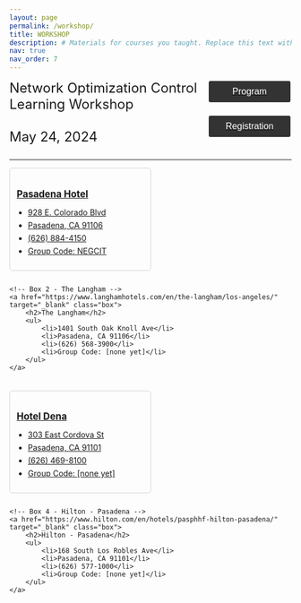 ```yaml
---
layout: page
permalink: /workshop/
title: WORKSHOP
description: # Materials for courses you taught. Replace this text with your description.
nav: true
nav_order: 7
---
```

<style>
    .styled-button {
        display: block;
        width: 150px; /* Fixed width */
        padding: 10px 20px;
        background-color: #333; /* Dark gray background */
        color: white; /* White text */
        text-align: center;
        text-decoration: none;
        font-size: 16px;
        border-radius: 5px;
        border: 2px solid white; /* White border */
        cursor: pointer;
        transition: background-color 0.3s, color 0.3s; /* Smooth transition */
        margin-bottom: 20px; /* Margin between buttons */
        margin-left:10px;
    }

    /* Button hover effect */
    .styled-button:hover {
        background-color: white; /* White background on hover */
        color: black; /* Black text on hover */
    }
    .container {
        display: flex;
        flex-wrap: wrap;
        justify-content: space-between;
        margin-bottom: 20px;
    }

    /* Box styling */
    .container {
        display: flex;
        flex-wrap: wrap;
        justify-content: space-between;
        margin-bottom: 20px;
    }

    /* Box styling */
    .box {
        border: 1px solid lightgray; /* Light gray border */
        border-radius: 5px; /* Rounded corners */
        padding: 12px; /* Padding */
        width: 45%; /* 45% width for each box */
        transition: border-color 0.3s; /* Smooth transition for border color */
        margin-bottom: 12px; /* Margin between boxes */
    }

    /* Box hover effect */
    .box:hover {
        border-color: #f0f0f0; /* Very light gray border on hover */
    }

    /* Heading styling */
    .box h2 {
        font-size: 1.2em; /* Adjust font size */
        margin-bottom: 8px; /* Margin bottom for headings */
    }

    /* List styling */
    .box ul {
        padding-left: 20px; /* Add left padding to contain the bullet points */
    }

    /* List item styling */
    .box li {
        margin-bottom: 6px; /* Add margin between list items */
    }

    /* Anchor tag styling */
    .box a {
        text-decoration: none; /* Remove underline */
        color: inherit; /* Inherit text color */
        display: block; /* Make link fill entire box */
    }
    
</style>
<div id="container" style="display: flex; justify-content: space-between; align-items: flex-start; text-align: left;">
    <div id="content" style="flex: 1;">
        <div id="jump1" style="margin-bottom: 12px;">
            <font size='5.5' id="OPF">Network Optimization Control Learning Workshop</font>
        </div>
        <br>
        <div id="jump2" style="margin-bottom: 12px;">
            <font size='5.5' id="OPF">May 24, 2024</font>
        </div>
    </div>
    <div id="buttons" style="flex: 0; display: flex; flex-direction: column; align-items: center;">
        <a href="https://form.jotform.com/220081838982159" target="_blank">
        <button class="styled-button">Program</button>
        </a>
        <a href="https://form.jotform.com/221144847455155" target="_blank">
        <button class="styled-button">Registration</button>
        </a>
    </div>
</div>
<hr>
<div class="container">
    <!-- Box 1 - Pasadena Hotel -->
    <a href="https://be.synxis.com/?adult=1&arrive=2024-03-18&chain=26561&child=0&currency=USD&depart=2024-03-19&hotel=39736&level=hotel&locale=en-US&promo=NEGCIT&rooms=1" target="_blank" class="box">
        <h2>Pasadena Hotel</h2>
        <ul>
            <li>928 E. Colorado Blvd</li>
            <li>Pasadena, CA 91106</li>
            <li>(626) 884-4150</li>
            <li>Group Code: NEGCIT</li>
        </ul>
    </a>

    <!-- Box 2 - The Langham -->
    <a href="https://www.langhamhotels.com/en/the-langham/los-angeles/" target="_blank" class="box">
        <h2>The Langham</h2>
        <ul>
            <li>1401 South Oak Knoll Ave</li>
            <li>Pasadena, CA 91106</li>
            <li>(626) 568-3900</li>
            <li>Group Code: [none yet]</li>
        </ul>
    </a>
</div>

<div class="container">
    <!-- Box 3 - Hotel Dena -->
    <a href="https://www.marriott.com/en-us/hotels/burpt-hotel-dena-pasadena-los-angeles-a-tribute-portfolio-hotel/overview/" target="_blank" class="box">
        <h2>Hotel Dena</h2>
        <ul>
            <li>303 East Cordova St</li>
            <li>Pasadena, CA 91101</li>
            <li>(626) 469-8100</li>
            <li>Group Code: [none yet]</li>
        </ul>
    </a>

    <!-- Box 4 - Hilton - Pasadena -->
    <a href="https://www.hilton.com/en/hotels/pasphhf-hilton-pasadena/" target="_blank" class="box">
        <h2>Hilton - Pasadena</h2>
        <ul>
            <li>168 South Los Robles Ave</li>
            <li>Pasadena, CA 91101</li>
            <li>(626) 577-1000</li>
            <li>Group Code: [none yet]</li>
        </ul>
    </a>
</div>
